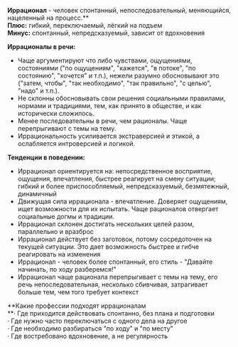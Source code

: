 **Иррационал** - человек спонтанный, непоследовательный, меняющийся, нацеленный на процесс.**  
**Плюс:** гибкий, переключаемый, лёгкий на подъем  
**Минус:** спонтанный, непредсказуемый, зависит от вдохновения  
  
**Иррационалы в речи:**  
- Чаще аргументируют что либо чувствами, ощущениями, состояниями ("по ощущениям", "кажется", "в потоке", "по состоянию", "хочется" и т.п.), нежели разумно обосновывают это ("затем, чтобы", "так необходимо", "так правильно", "с целью", "надо" и т.п.).
- Не склонны обосновывать свои решения социальными правилами, нормами и традициями, тем, как принято в обществе, и как исторически сложилось.
- Менее последовательны в речи, чем рационалы. Чаще перепрыгивают с темы на тему.
- Иррациональность усиливается экстраверсией и этикой, а ослабляется интроверсией и логикой.

**Тенденции в поведении:**  
- Иррационал ориентируется на: непосредственное восприятие, ощущения, впечатления, быстрее реагирует на смену ситуации; гибкий и более приспособляемый, непредсказуемый, безмятежный, динамичный
- Движущая сила иррационала - впечатление. Доверяет ощущениям, ищет возможности для их испытать. Чаще рационалов отвергает социальные догмы и традиции.
- Иррационал склонен достигать нескольких целей разом, параллельно и вразброс
- Иррационал действует без заготовок, потому сосредоточен на текущей ситуации. Это дает возможность быстрее и гибче реагировать на изменения
- Иррационал - человек более спонтанный, его стиль - "Давайте начинать, по ходу разберемся!"
- Иррационал чаще рационала перепрыгивает с темы на тему, его речь непоследовательная, несколько сбивчивая, затрагивает больше тем, чем того требует контекст

**Какие профессии подходят иррационалам  
**· Где приходится действовать спонтанно, без плана и подготовки  
· Где нужно часто переключаться с одного дела на другое  
· Где необходимо разбираться "по ходу" и "по месту"  
· Где востребовано вдохновение, а не регулярность